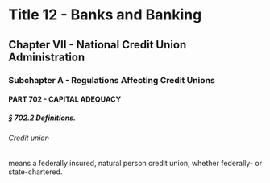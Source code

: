 
# Title 12 - Banks and Banking
## Chapter VII - National Credit Union Administration
### Subchapter A - Regulations Affecting Credit Unions
#### PART 702 - CAPITAL ADEQUACY
##### § 702.2 Definitions.
###### Credit union

means a federally insured, natural person credit union, whether federally- or state-chartered.
